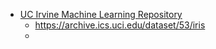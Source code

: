 - [UC Irvine Machine Learning Repository](https://archive.ics.uci.edu/)
	- https://archive.ics.uci.edu/dataset/53/iris
	-